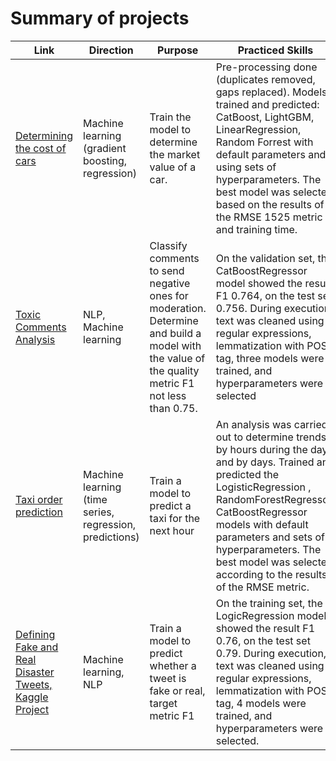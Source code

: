 # Summary of projects

Link | Direction | Purpose | Practiced Skills | Libraries used
------------- |------------- |---------------- | ---------------- | ----------------------
[Determining the cost of cars](https://github.com/AndreiShagin/AndreiShagin_Projects/blob/main/RU/ML_car_price_predict_regression/ML_car_price_predict.ipynb) | Machine learning (gradient boosting, regression) | Train the model to determine the market value of a car. | Pre-processing done (duplicates removed, gaps replaced). Models trained and predicted: CatBoost, LightGBM, LinearRegression, Random Forrest with default parameters and using sets of hyperparameters. The best model was selected based on the results of the RMSE 1525 metric and training time. | `Pandas`, `NumPy`, `Sklearn`, `CatBoost`, `GridSearchCV`, `LightGBM`, `CatBoost`, `Seaborn`, `OrdinalEncoder`, `OHE`
[Toxic Comments Analysis](https://github.com/AndreiShagin/AndreiShagin_Projects/blob/main/RU/ML_analysis_toxic_comments_classification/ML_texts_toxic_comments.ipynb) | NLP, Machine learning | Classify comments to send negative ones for moderation. Determine and build a model with the value of the quality metric F1 not less than 0.75. | On the validation set, the CatBoostRegressor model showed the result F1 0.764, on the test set 0.756. During execution, text was cleaned using regular expressions, lemmatization with POS tag, three models were trained, and hyperparameters were selected | `Pandas`, `NumPy`, `Sklearn`, `CatBoostRegressor`, `NLTK`, `LogisticRegression`, `Matplotlib`, `Seaborn`, `WordNetLemmatizer`, `DecisionTreeClassifier`,`tf-idf`
[Taxi order prediction](https://github.com/AndreiShagin/AndreiShagin_Projects/blob/main/RU/ML_Taxi_orders_predict/Taxi_orders_predict_ML.ipynb) | Machine learning (time series, regression, predictions) | Train a model to predict a taxi for the next hour | An analysis was carried out to determine trends by hours during the day and by days. Trained and predicted the LogisticRegression , RandomForestRegressor, CatBoostRegressor models with default parameters and sets of hyperparameters. The best model was selected according to the results of the RMSE metric. | `Pandas`, `NumPy`, `Sklearn`, `CatBoostRegressor`, `GridSearchCV`, `LogisticRegression`, `Matplotlib`, `Seaborn`, `RandomForestRegressor`, `TimeSeriesSplit`
[Defining Fake and Real Disaster Tweets, Kaggle Project](https://github.com/AndreiShagin/AndreiShagin_Projects/blob/main/RU/Kaggle_ML_NLP_Disaster_Tweets/Natural_Language_Processing_with_Disaster_Tweets.ipynb) | Machine learning, NLP | Train a model to predict whether a tweet is fake or real, target metric F1 | On the training set, the LogicRegression model showed the result F1 0.76, on the test set 0.79. During execution, text was cleaned using regular expressions, lemmatization with POS tag, 4 models were trained, and hyperparameters were selected. | `Pandas`, `NumPy`, `Sklearn`, `CatBoostRegressor`, `NLTK`, `LogisticRegression`, `Matplotlib`, `Seaborn`, `WordNetLemmatizer`, `LightGBM`,`TfidfVectorizer` , `DecisionTree`
